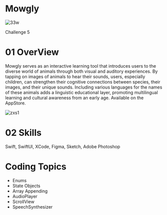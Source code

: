 # Mowgly
![33w](https://github.com/Olga039/Mowgly/assets/147190274/8bf4dacb-dd4a-4785-9dc8-e53565b2a414)

Challenge 5

# 01 OverView
Mowgly serves as an interactive learning tool that introduces users to the diverse world of animals through both visual and auditory experiences. By tapping on images of animals to hear their sounds, users, especially children, can strengthen their cognitive connections between species, their images, and their unique sounds. Including various languages for the names of these animals adds a linguistic educational layer, promoting multilingual learning and cultural awareness from an early age. Available on the AppStore.

![zxs1](https://github.com/Olga039/Mowgly/assets/147190274/b1a2fa48-e79b-4ddd-8bc4-c6c811e493f4)

# 02 Skills

Swift, SwiftUI, XCode, Figma, Sketch, Adobe Photoshop

# Coding Topics

- Enums
- State Objects
- Array Appending
- AudioPlayer
- ScrollView
- SpeechSynthesizer
